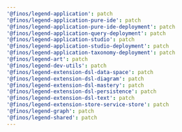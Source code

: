 ```yaml
---
'@finos/legend-application': patch
'@finos/legend-application-pure-ide': patch
'@finos/legend-application-pure-ide-deployment': patch
'@finos/legend-application-query-deployment': patch
'@finos/legend-application-studio': patch
'@finos/legend-application-studio-deployment': patch
'@finos/legend-application-taxonomy-deployment': patch
'@finos/legend-art': patch
'@finos/legend-dev-utils': patch
'@finos/legend-extension-dsl-data-space': patch
'@finos/legend-extension-dsl-diagram': patch
'@finos/legend-extension-dsl-mastery': patch
'@finos/legend-extension-dsl-persistence': patch
'@finos/legend-extension-dsl-text': patch
'@finos/legend-extension-store-service-store': patch
'@finos/legend-graph': patch
'@finos/legend-shared': patch
---
```

